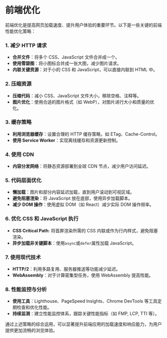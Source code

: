 # 前端优化

前端优化是提高网页加载速度、提升用户体验的重要环节。以下是一些关键的前端性能优化策略：

### 1. 减少 HTTP 请求

- **合并文件**：将多个 CSS、JavaScript 文件合并成一个。
- **使用雪碧图**：将小图标合并成一张大图，减少图片请求。
- **内联关键资源**：对于小的 CSS 和 JavaScript，可以直接内联到 HTML 中。

### 2. 压缩资源

- **压缩代码**：减小 CSS、JavaScript 文件大小，移除空格、注释等。
- **图片优化**：使用合适的图片格式（如 WebP），对图片进行大小和质量的优化。

### 3. 缓存策略

- **利用浏览器缓存**：设置合理的 HTTP 缓存策略，如 ETag、Cache-Control。
- **使用 Service Worker**：实现离线缓存和资源更新控制。

### 4. 使用 CDN

- **内容分发网络**：将静态资源部署到全球 CDN 节点，减少用户访问延迟。

### 5. 代码层面优化

- **懒加载**：图片和部分内容延迟加载，直到用户滚动到可视区域。
- **避免阻塞渲染**：将 JavaScript 放在底部，使用异步加载脚本。
- **减少 DOM 操作**：使用虚拟 DOM（如 React）减少实际 DOM 操作频率。

### 6. 优化 CSS 和 JavaScript 执行

- **CSS Critical Path**: 将首屏渲染所需的 CSS 内联或作为行内样式，避免阻塞渲染。
- **异步加载非关键脚本**：使用`async`或`defer`属性加载 JavaScript。

### 7. 使用现代技术

- **HTTP/2**：利用多路复用、服务器推送等功能减少延迟。
- **WebAssembly**：对于计算密集型任务，使用 WebAssembly 提高性能。

### 8. 性能监控与分析

- **使用工具**：Lighthouse、PageSpeed Insights、Chrome DevTools 等工具定期检查和优化性能。
- **持续监测**：建立性能监控体系，跟踪关键性能指标（如 FMP, LCP, TTI 等）。

通过上述策略的综合运用，可以显著提升前端应用的加载速度和响应能力，为用户提供更加流畅的浏览体验。
